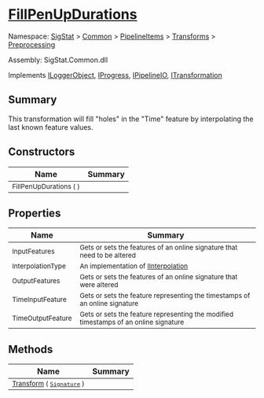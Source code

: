 # [FillPenUpDurations](./FillPenUpDurations.md)

Namespace: [SigStat]() > [Common](./../../../README.md) > [PipelineItems]() > [Transforms]() > [Preprocessing](./README.md)

Assembly: SigStat.Common.dll

Implements [ILoggerObject](./../../../ILoggerObject.md), [IProgress](./../../../Helpers/IProgress.md), [IPipelineIO](./../../../Pipeline/IPipelineIO.md), [ITransformation](./../../../ITransformation.md)

## Summary
This transformation will fill "holes" in the "Time" feature by interpolating the last known  feature values.

## Constructors

| Name | Summary | 
| --- | --- | 
| <sub>FillPenUpDurations (  )</sub><!--aaaaaaaaaaaaaaaaaaaaaaaaaaaaaaaaaaaaaaaaaaaaaaaaaaaaaaaaaaa-->| <sub></sub>| <br>


## Properties

| Name | Summary | 
| --- | --- | 
| <sub>InputFeatures</sub><!--aaaaaaaaaaaaaaaaaaaaaaaaaaaaaaaaaaaaaaaaaaaaaaaaaaaaaaaaaaa-->| <sub>Gets or sets the features of an online signature that need to be altered</sub>| <br>
| <sub>InterpolationType</sub><!--aaaaaaaaaaaaaaaaaaaaaaaaaaaaaaaaaaaaaaaaaaaaaaaaaaaaaaaaaaa-->| <sub>An implementation of [IInterpolation](https://github.com/hargitomi97/sigstat/blob/master/docs/md/SigStat/Common/PipelineItems/Transforms/Preprocessing/IInterpolation.md)</sub>| <br>
| <sub>OutputFeatures</sub><!--aaaaaaaaaaaaaaaaaaaaaaaaaaaaaaaaaaaaaaaaaaaaaaaaaaaaaaaaaaa-->| <sub>Gets or sets the features of an online signature that were altered</sub>| <br>
| <sub>TimeInputFeature</sub><!--aaaaaaaaaaaaaaaaaaaaaaaaaaaaaaaaaaaaaaaaaaaaaaaaaaaaaaaaaaa-->| <sub>Gets or sets the feature representing the timestamps of an online signature</sub>| <br>
| <sub>TimeOutputFeature</sub><!--aaaaaaaaaaaaaaaaaaaaaaaaaaaaaaaaaaaaaaaaaaaaaaaaaaaaaaaaaaa-->| <sub>Gets or sets the feature representing the modified timestamps of an online signature</sub>| <br>


## Methods

| Name | Summary | 
| --- | --- | 
| <sub>[Transform](./Methods/FillPenUpDurations-100663741.md) ( [`Signature`](./../../../Signature.md) )</sub><!--aaaaaaaaaaaaaaaaaaaaaaaaaaaaaaaaaaaaaaaaaaaaaaaaaaaaaaaaaaa-->| <sub></sub>| <br>


